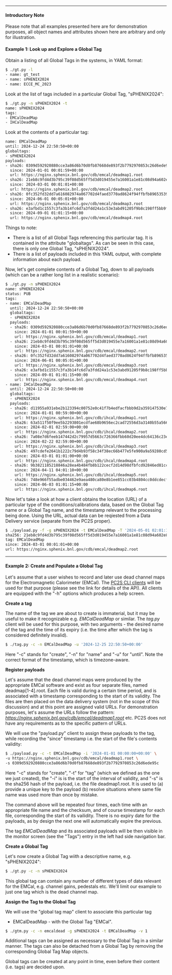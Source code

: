 <hr>

#### Introductory Note
Please note that all examples presented here are for demonstration
purposes, all object names and attributes shown here are arbitrary
and only for illustration.

#### Example 1: Look up and Explore a Global Tag
Obtain a listing of all Global Tags in the systems, in YAML format:
```bash
$ ./gt.py -l
- name: gt_test
- name: sPHENIX2024
- name: ECCE_MC_2023
```
Look at the list of tags included in a particular Global Tag, "sPHENIX2024":
```bash
$ ./gt.py -n sPHENIX2024 -t
name: sPHENIX2024
tags:
- EMCalDeadMap
- IHCalDeadMap
```
Look at the contents of a particular tag:
```bash
name: EMCalDeadMap
until: 2024-12-24 22:50:50+00:00
globaltags:
- sPHENIX2024
payloads:
- sha26: 0309d592920880cce3a86d6b70d0fb87668de893f2b7792970853c26d6ede95c
  since: 2024-01-01 00:01:59+00:00
  url: https://nginx.sphenix.bnl.gov/cdb/emcal/deadmap1.root
- sha26: 21eb8c9fd4d3b795c39f08d565ff5d3d019455e7a16001a1e81c08d94a602e8b
  since: 2024-03-01 00:01:01+00:00
  url: https://nginx.sphenix.bnl.gov/cdb/emcal/deadmap2.root
- sha26: 0fc352fd32dd7a616082974a067702d4faed3770ad8624f94ffbfb89653539d2
  since: 2024-06-01 00:05:01+00:00
  url: https://nginx.sphenix.bnl.gov/cdb/emcal/deadmap3.root
- sha26: e3afbd1c1557c3fa3b14fc6d7a3fdd24a1c53e3abd91205f9b8c198ff5bb9f5d
  since: 2024-09-01 01:01:15+00:00
  url: https://nginx.sphenix.bnl.gov/cdb/emcal/deadmap4.root
```
Things to note:

* There is a list of all Global Tags referencing this particular tag. It is contained
in the attribute "globaltags". As can be seen in this case,
there is only one Global Tag, "sPHENIX2024".
* There is a list of payloads included in this YAML output, with complete information
about each payload.

Now, let's get complete contents of a Global Tag, down to all payloads (which can be
a rather long list in a realistic scenario):
```bash
$ ./gt.py -n sPHENIX2024
name: sPHENIX2024
status: PUB
tags:
- name: EMCalDeadMap
  until: 2024-12-24 22:50:50+00:00
  globaltags:
  - sPHENIX2024
  payloads:
  - sha26: 0309d592920880cce3a86d6b70d0fb87668de893f2b7792970853c26d6ede95c
    since: 2024-01-01 00:01:59+00:00
    url: https://nginx.sphenix.bnl.gov/cdb/emcal/deadmap1.root
  - sha26: 21eb8c9fd4d3b795c39f08d565ff5d3d019455e7a16001a1e81c08d94a602e8b
    since: 2024-03-01 00:01:01+00:00
    url: https://nginx.sphenix.bnl.gov/cdb/emcal/deadmap2.root
  - sha26: 0fc352fd32dd7a616082974a067702d4faed3770ad8624f94ffbfb89653539d2
    since: 2024-06-01 00:05:01+00:00
    url: https://nginx.sphenix.bnl.gov/cdb/emcal/deadmap3.root
  - sha26: e3afbd1c1557c3fa3b14fc6d7a3fdd24a1c53e3abd91205f9b8c198ff5bb9f5d
    since: 2024-09-01 01:01:15+00:00
    url: https://nginx.sphenix.bnl.gov/cdb/emcal/deadmap4.root
- name: IHCalDeadMap
  until: 2024-12-24 22:50:50+00:00
  globaltags:
  - sPHENIX2024
  payloads:
  - sha26: d11955a931ebe2b123394c00752e0c41f7b4edfacfbbb9d2a359147530e7e38a
    since: 2024-01-01 00:59:00+00:00
    url: https://nginx.sphenix.bnl.gov/cdb/ihcal/deadmap1.root
  - sha26: 63a511f50f9ee5b2293801ecdfae68b9656ec2cad72556d3a3140b55a566586a
    since: 2024-02-01 02:59:00+00:00
    url: https://nginx.sphenix.bnl.gov/cdb/ihcal/deadmap2.root
  - sha26: 7a08e7d6feeb147442d2c79957d5663c726366fbb60d20ee4dc64136c23ef090
    since: 2024-02-22 02:59:00+00:00
    url: https://nginx.sphenix.bnl.gov/cdb/ihcal/deadmap3.root
  - sha26: 497cdefe2641b1222c79d4b93f58c34f38ec66b477e5fe900a9a59280cd566b7
    since: 2024-03-01 01:01:00+00:00
    url: https://nginx.sphenix.bnl.gov/cdb/ihcal/deadmap4.root
  - sha26: 9b3821185218846a28ea4b484fb8b122cecf2d14d98dfbfcd92846ed81cc0959
    since: 2024-04-11 04:01:10+00:00
    url: https://nginx.sphenix.bnl.gov/cdb/ihcal/deadmap5.root
  - sha26: 748e966f55adbe034462e9aea480ca80e8b1ee851cc03b4804cc0ddcdecf36f3
    since: 2024-06-03 01:01:15+00:00
    url: https://nginx.sphenix.bnl.gov/cdb/ihcal/deadmap6.root
```

Now let's take a look at how a client obtains the location (URL)
of a particular type of the conditions/calibrations data, based on the Global Tag name
or a Global Tag name, and the timestamp relevant to the processing being done. Using the URL,
actual data can be reqiested from a Data Delivery service (separate from the PC2S proper).

```bash
$ ./payload.py -f -g sPHENIX2024 -t EMCalDeadMap -T '2024-05-01 02:01:14+00:00'
sha256: 21eb8c9fd4d3b795c39f08d565ff5d3d019455e7a16001a1e81c08d94a602e8b
tag: EMCalDeadMap
since: 2024-03-01 00:01:01+00:00
url: https://nginx.sphenix.bnl.gov/cdb/emcal/deadmap2.root
```

<hr>

#### Example 2: Create and Populate a Global Tag

Let's assume that a user wishes to record and later use dead channel maps
for the Electromagnetic Calorimeter (EMCal). The [PC2S CLI clients](/clients)
will be used for that purpose (please see the link for details of the API).
All clients are equipped with the "-h" options which produces a help screen.

**Create a tag**

The name of the tag we are about to create is immaterial, but it may be useful
to make it recognizable e.g. *EMCalDeadMap* or similar. The *tag.py* client
will be used for this purpose, with two arguments - the desired name
of the tag and the time of its expiry (i.e. the time after which the tag
is considered definitely invalid).
```bash
$ ./tag.py -c -n EMCalDeadMap -u '2024-12-25 22:50:50+00:00'
```
Here "-c" stands for "create", "-n" for "name" and "-u" for "until".
Note the correct format of the timestamp, which is timezone-aware.

**Register payloads**

Let's assume that the dead channel maps were produced by the appropriate
EMCal software and exist as four separate files, named deadmap[1-4].root.
Each file is valid during a certain time period, and is associated
with a timestamp corresponding to the start of its validity.
The files are then placed on the data delivery system (not in the scope
of this discussion) and at this point are assigned valid URLs. For demonstration
purposes, let's assume the URLs follow the pattern:
*https://nginx.sphenix.bnl.gov/cdb/emcal/deadmap1.root* etc.
PC2S does not have any requirements as to the specific pattern of URLs.

We will use the "payload.py" client to assign these payloads to the tag,
while recording the "since" timestamp i.e. the start of the file's contents
validity:
```bash
$ ./payload.py -c -t EMCalDeadMap -i '2024-01-01 00:00:00+00:00' \
-u https://nginx.sphenix.bnl.gov/cdb/emcal/deadmap1.root \
-s 0309d592920880cce3a86d6b70d0fb87668de893f2b7792970853c26d6ede95c
```
Here "-c" stands for "create", "-t" for "tag" (which we defined as the one
we just created), the "-i" is is the start of the interval of validity, and
"-s" is the sha256 hash of the payload, i.e. the file deadmap1.root. It is
used to (a) provide a unique key to the payload (b) resolve situations where
same file name was used more than once by mistake.

The command above will be repeated four times, each time with an appropriate
file name and the checksum, and of course timestamp for each file, corresponding
the start of its vailidity. There is no expiry date for the payloads, as by
design the next one will automatically expire the previous.

The tag *EMCalDeadMap* and its associated payloads will be then visible in the
monitor screen (see the "Tags") entry in the left had side navigation bar.

**Create a Global Tag**

Let's now create a Global Tag wiith a descriptive name, e.g. "sPHENIX2024":
```bash
$ ./gt.py -c -n sPHENIX2024
```
This global tag can contain any number of different types of data relevant
for the EMCal, e.g. channel gains, pedestals etc. We'll limit our example
to just one tag which is the dead channel map.

**Assign the Tag to the Global Tag**

We will use the "global tag map" client to associate this particular tag
- EMCalDeadMap - with the Global Tag "EMCal".
```bash
$ ./gtm.py -c -n emcaldead -g sPHENIX2024 -t EMCalDeadMap -v 1
```
Additional tags can be assigned as necessary to the Global Tag in
a similar manner. The tags can also be detached from a Global Tag by
removing the corresponding Global Tag Map objects.

Global tags can be created at any point in time, even before
their content (i.e. tags) are decided upon.

